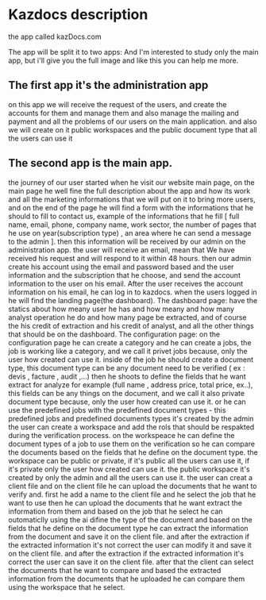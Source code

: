 # Kazdocs description

the app called kazDocs.com 

The app will be split it to two apps:
And I'm interested to study only the main app, but i'll give you the full image and like this you can help me more.

## The first app it's the administration app
on this app we will receive the request of the users, and create the accounts for them and manage them and also manage the mailing and payment and all the problems of our users on the main application.
and also we will create on it public workspaces and the public document type that all the users can use it

## The second app is the main app.
the journey of our user started when he visit our website main page, on the main page he well fine the full description about the app and how its work and all the marketing informations that we will put on it to bring more users, and on the end of the page he will find a form with the informations that he should to fill to contact us, example of the informations that he fill [ full name, email, phone, company name, work sector, the number of pages that he use on year(subscription type) , an area where he can send a message to the admin ].
then this information will be received by our admin on the administration app.
the user will receive an email, mean that We have received his request and will respond to it within 48 hours.
then our admin create his account using the email and password based and the user information and the subscription that he choose, and send the account information to the user on his email.
After the user receives the account information on his email, he can log in to kazdocs.
when the users logged in he will find the landing page(the dashboard).
The dashboard page: have the statics about how meany user he has and how meany and how many analyst operation he do and how many page be extracted, and of course the his credit of extraction and his credit of analyst, and all the other things that should be on the dashboard.
The configuration page: on the configuration page he can create a category and he can create a jobs, the job is  working like a category, and we call it privet jobs because, only the user how created can use it.
inside of the job he should create a document type, this document type can be any document need to be verified ( ex : devis , facture , audit ,...) then he shoots to define the fields that he want extract for analyze for example (full name , address price, total price, ex..), this fields can be any things on the document, and we call it also private document type because, only the user how created can use it.
or he can use the predefined jobs with the predefined document types - this predefined jobs and predefined documents types it's created by the admin
the user can create a workspace and add the rols that should be respakted during the verification process.
on the workspeace he can define the document types of a job to use them on the verification so he can compare the documents based on the fields that he define on the document type.
the workspace can be public or private, if it's public all the users can use it, if it's private only the user how created can use it.
the public workspace it's created by only the admin and all the users can use it.
the user can creat a client file and on the client file he can upload the documents that he want to verify and. 
first he add a name to the client file and he select the job that he want to use then he can upload the documents that he want extract the information from them and based on the job that he select he can outomaticlly using the ai difine the type of the document and based on the fields that he define on the document type he can extract the information from the document and save it on the client file.
and after the extraction if the extracted information it's not correct the user can modify it and save it on the client file.
and after the extraction if the extracted information it's correct the user can save it on the client file.
after that the client can select the documents that he want to compare and based the extracted information  from the documents that he uploaded he can compare them using the workspace that he select.